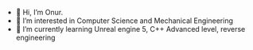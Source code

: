 - 👋 Hi, I’m Onur.
- 👀 I’m interested in Computer Science and Mechanical Engineering  
- 🌱 I’m currently learning Unreal engine 5, C++ Advanced level, reverse engineering
